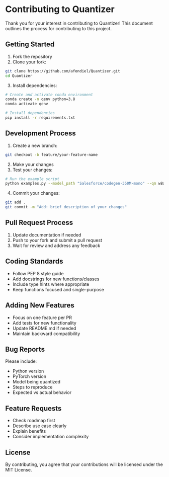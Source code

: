 # Contributing to Quantizer

Thank you for your interest in contributing to Quantizer! This document outlines the process for contributing to this project.

## Getting Started

1. Fork the repository
2. Clone your fork:
```bash
git clone https://github.com/afondiel/Quantizer.git
cd Quantizer
```
3. Install dependencies:
```bash
# Create and activate conda environment
conda create -n qenv python=3.8
conda activate qenv

# Install dependencies
pip install -r requirements.txt
```

## Development Process

1. Create a new branch:
```bash
git checkout -b feature/your-feature-name
```

2. Make your changes
3. Test your changes:
```bash
# Run the example script
python examples.py --model_path "Salesforce/codegen-350M-mono" --qm w8a32
```

4. Commit your changes:
```bash
git add .
git commit -m "Add: brief description of your changes"
```

## Pull Request Process

1. Update documentation if needed
2. Push to your fork and submit a pull request
3. Wait for review and address any feedback

## Coding Standards

- Follow PEP 8 style guide
- Add docstrings for new functions/classes
- Include type hints where appropriate
- Keep functions focused and single-purpose

## Adding New Features

- Focus on one feature per PR
- Add tests for new functionality
- Update README.md if needed
- Maintain backward compatibility

## Bug Reports

Please include:
- Python version
- PyTorch version
- Model being quantized
- Steps to reproduce
- Expected vs actual behavior

## Feature Requests

- Check roadmap first
- Describe use case clearly
- Explain benefits
- Consider implementation complexity

## License

By contributing, you agree that your contributions will be licensed under the MIT License.